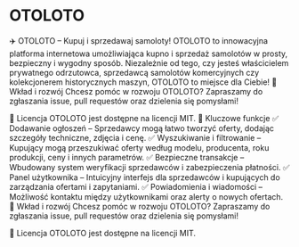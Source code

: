 # OTOLOTO
✈️ OTOLOTO – Kupuj i sprzedawaj samoloty!
OTOLOTO to innowacyjna platforma internetowa umożliwiająca kupno i sprzedaż samolotów w prosty, bezpieczny i wygodny sposób. Niezależnie od tego, czy jesteś właścicielem prywatnego odrzutowca, sprzedawcą samolotów komercyjnych czy kolekcjonerem historycznych maszyn, OTOLOTO to miejsce dla Ciebie!
👥 Wkład i rozwój
Chcesz pomóc w rozwoju OTOLOTO? Zapraszamy do zgłaszania issue, pull requestów oraz dzielenia się pomysłami!

📜 Licencja
OTOLOTO jest dostępne na licencji MIT.
🚀 Kluczowe funkcje
✅ Dodawanie ogłoszeń – Sprzedawcy mogą łatwo tworzyć oferty, dodając szczegóły techniczne, zdjęcia i cenę.
✅ Wyszukiwanie i filtrowanie – Kupujący mogą przeszukiwać oferty według modelu, producenta, roku produkcji, ceny i innych parametrów.
✅ Bezpieczne transakcje – Wbudowany system weryfikacji sprzedawców i zabezpieczenia płatności.
✅ Panel użytkownika – Intuicyjny interfejs dla sprzedawców i kupujących do zarządzania ofertami i zapytaniami.
✅ Powiadomienia i wiadomości – Możliwość kontaktu między użytkownikami oraz alerty o nowych ofertach.
👥 Wkład i rozwój
Chcesz pomóc w rozwoju OTOLOTO? Zapraszamy do zgłaszania issue, pull requestów oraz dzielenia się pomysłami!

📜 Licencja
OTOLOTO jest dostępne na licencji MIT.